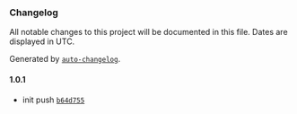 ### Changelog

All notable changes to this project will be documented in this file. Dates are displayed in UTC.

Generated by [`auto-changelog`](https://github.com/CookPete/auto-changelog).

#### 1.0.1

- init push [`b64d755`](https://github.com/hkaibara/test-app-wf-release-it/commit/b64d755b334a53b39d53ee91fbbd5e10a5dc6782)
